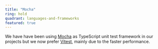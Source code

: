 ```yaml
---
title: "Mocha"
ring: hold
quadrant: languages-and-frameworks
featured: true
---
```


We have have been using <a href="https://mochajs.org/">Mocha</a> as TypeScript unit test framework in our projects but we now prefer <a href="vitest.html">Vitest</a>, mainly due to the faster performance. 